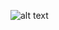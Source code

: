 ![alt text](https://d2e111jq13me73.cloudfront.net/sites/default/files/styles/review_gallery_thumbnail_large/public/screenshots/csm-tv/smurfs-1.jpg?itok=_cT--2-a)

